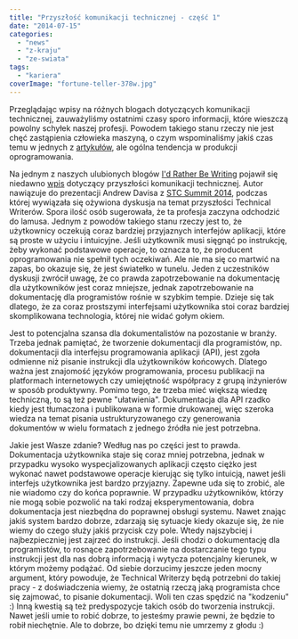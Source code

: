 ```yaml
---
title: "Przyszłość komunikacji technicznej - część 1"
date: "2014-07-15"
categories: 
  - "news"
  - "z-kraju"
  - "ze-swiata"
tags: 
  - "kariera"
coverImage: "fortune-teller-378w.jpg"
---
```


Przeglądając wpisy na różnych blogach dotyczących komunikacji technicznej, zauważyliśmy ostatnimi czasy sporo informacji, które wieszczą powolny schyłek naszej profesji. Powodem takiego stanu rzeczy nie jest chęć zastąpienia człowieka maszyną, o czym wspominaliśmy jakiś czas temu w jednych z [artykułów](http://techwriter.pl/dokumentacja-techniczna-w-przyszlosci/), ale ogólna tendencja w produkcji oprogramowania.

Na jednym z naszych ulubionych blogów [I'd Rather Be Writing](http://idratherbewriting.com/) pojawił się niedawno [wpis](http://idratherbewriting.com/2014/06/03/the-future-of-tech-comm-is-developer-doc/) dotyczący przyszłości komunikacji technicznej. Autor nawiązuje do prezentacji Andrew Davisa z [STC Summit 2014](http://techwriter.pl/stc-summit-2014-podsumowanie/), podczas której wywiązała się ożywiona dyskusja na temat przyszłości Technical Writerów. Spora ilość osób sugerowała, że ta profesja zaczyna odchodzić do lamusa. Jednym z powodów takiego stanu rzeczy jest to, że użytkownicy oczekują coraz bardziej przyjaznych interfejów aplikacji, które są proste w użyciu i intuicyjne. Jeśli użytkownik musi sięgnąć po instrukcję, żeby wykonać podstawowe operacje, to oznacza to, że producent oprogramowania nie spełnił tych oczekiwań. Ale nie ma się co martwić na zapas, bo okazuje się, że jest światełko w tunelu. Jeden z uczestników dyskusji zwrócił uwagę, że co prawda zapotrzebowanie na dokumentację dla użytkowników jest coraz mniejsze, jednak zapotrzebowanie na dokumentację dla programistów rośnie w szybkim tempie. Dzieje się tak dlatego, że za coraz prostszymi interfejsami użytkownika stoi coraz bardziej skomplikowana technologia, której nie widać gołym okiem.

Jest to potencjalna szansa dla dokumentalistów na pozostanie w branży. Trzeba jednak pamiętać, że tworzenie dokumentacji dla programistów, np. dokumentacji dla interfejsu programowania aplikacji (API), jest zgoła odmienne niż pisanie instrukcji dla użytkowników końcowych. Dlatego ważna jest znajomość języków programowania, procesu publikacji na platformach internetowych czy umiejętność współpracy z grupą inżynierów w sposób produktywny. Pomimo tego, że trzeba mieć większą wiedzę techniczną, to są też pewne "ułatwienia". Dokumentacja dla API rzadko kiedy jest tłumaczona i publikowana w formie drukowanej, więc szeroka wiedza na temat pisania ustrukturyzowanego czy generowania dokumentów w wielu formatach z jednego źródła nie jest potrzebna.

Jakie jest Wasze zdanie? Według nas po części jest to prawda. Dokumentacja użytkownika staje się coraz mniej potrzebna, jednak w przypadku wysoko wyspecjalizowanych aplikacji często ciężko jest wykonać nawet podstawowe operacje kierując się tylko intuicją, nawet jeśli interfejs użytkownika jest bardzo przyjazny. Zapewne uda się to zrobić, ale nie wiadomo czy do końca poprawnie. W przypadku użytkowników, którzy nie mogą sobie pozwolić na taki rodzaj eksperymentowania, dobra dokumentacja jest niezbędna do poprawnej obsługi systemu. Nawet znając jakiś system bardzo dobrze, zdarzają się sytuacje kiedy okazuje się, że nie wiemy do czego służy jakiś przycisk czy pole. Wtedy najszybciej i najbezpieczniej jest zajrzeć do instrukcji. Jeśli chodzi o dokumentację dla programistów, to rosnące zapotrzebowanie na dostarczanie tego typu instrukcji jest dla nas dobrą informacją i wytycza potencjalny kierunek, w którym możemy podążać. Od siebie dorzucimy jeszcze jeden mocny argument, który powoduje, że Technical Writerzy będą potrzebni do takiej pracy - z doświadczenia wiemy, że ostatnią rzeczą jaką programista chce się zajmować, to pisanie dokumentacji. Woli ten czas spędzić na "kodzeniu" :) Inną kwestią są też predyspozycje takich osób do tworzenia instrukcji. Nawet jeśli umie to robić dobrze, to jesteśmy prawie pewni, że będzie to robił niechętnie. Ale to dobrze, bo dzięki temu nie umrzemy z głodu :)
